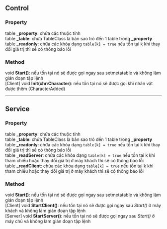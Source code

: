 ## Control
### Property
table **\_property**: chứa các thuộc tính\
table **\_table**: chứa TableClass là bản sao trỏ đến 1 table trong **\_property**\
table **\_readonly**: chứa các khóa dạng `table[k] = true` nếu tồn tại k khi thay đổi giá trị thì sẽ có thông báo lỗi
### Method
void **Start()**: nếu tồn tại nó sẽ được gọi ngay sau setmetatable và không làm gián đoạn tập lệnh\
[Client] void **Init(chr:Character)**: nếu tồn tại nó sẽ được gọi khi nhân vật được thêm (CharacterAdded)

------------------------------------------------
## Service
### Property
table **\_property**: chứa các thuộc tính\
table **\_table**: chứa TableClass là bản sao trỏ đến 1 table trong **\_property**\
table **\_readonly**: chứa các khóa dạng `table[k] = true` nếu tồn tại k khi thay đổi giá trị thì sẽ có thông báo lỗi\
table **\_readServer**: chứa các khóa dạng `table[k] = true` nếu tồn tại k khi tham chiếu hoặc thay đổi giá trị ở máy khách thì sẽ có thông báo lỗi\
table **\_readClient**: chứa các khóa dạng `table[k] = true` nếu tồn tại k khi tham chiếu hoặc thay đổi giá trị ở máy khách thì sẽ có thông báo lỗi
### Method
void **Start()**: nếu tồn tại nó sẽ được gọi ngay sau setmetatable và không làm gián đoạn tập lệnh\
[Client] void **StartClient()**: nếu tồn tại nó sẽ được gọi ngay sau *Start()* ở máy khách và không làm gián đoạn tập lệnh\
[Server] void **StartServer()**: nếu tồn tại nó sẽ được gọi ngay sau *Start()* ở máy chủ và không làm gián đoạn tập lệnh
